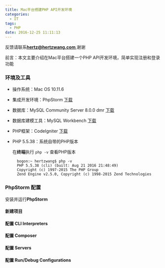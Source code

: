 ```yaml
---
title: Mac平台搭建PHP API开发环境
categories:
  - IT
tags:
  - PHP
date: 2016-12-25 11:11:13
---
```


反馈请联系[**hertz@hertzwang.com**](mailto:hertz@hertzwang.com),谢谢

前言：本文主要介绍在Mac平台搭建一个PHP API开发环境，简单实现注册和登录功能

### 环境及工具

* 操作系统：Mac OS 10.11.6
* 集成开发环境：PhpStorm [下载](https://www.jetbrains.com/phpstorm/download/)
* 数据库：MySQL Community Server 8.0.0 dmr [下载](http://dev.mysql.com/downloads/mysql/)
* 数据库建模工具：MySQL Workbench [下载](http://dev.mysql.com/downloads/workbench/)
* PHP框架：CodeIgniter [下载](http://www.codeigniter.com/)
* PHP 5.5.38：系统自带的PHP版本

	在**终端**执行 `php -v` 查看PHP版本
	
		bogon:~ hertzwang$ php -v
		PHP 5.5.38 (cli) (built: Aug 21 2016 21:48:49) 
		Copyright (c) 1997-2015 The PHP Group
		Zend Engine v2.5.0, Copyright (c) 1998-2015 Zend Technologies


<!-- more -->

### PhpStorm 配置

安装并运行**PhpStorm**

#### 新建项目

#### 配置 CLI Interpreters

#### 配置 Composer

#### 配置 Servers 

#### 配置 Run/Debug Configurations

